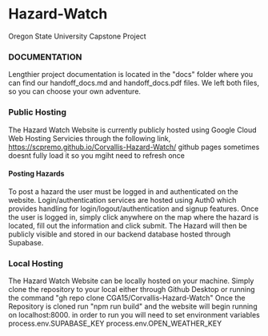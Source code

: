 # Hazard-Watch
 Oregon State University Capstone Project

### DOCUMENTATION
Lengthier project documentation is located in the "docs" folder where you can find our handoff_docs.md and handoff_docs.pdf files.  We left both files, so you can choose your own adventure.

### Public Hosting
The Hazard Watch Website is currently publicly hosted using Google Cloud Web Hosting Servicies through the following link, 
https://scpremo.github.io/Corvallis-Hazard-Watch/
github pages sometimes doesnt fully load it so you mgiht need to refresh once


#### Posting Hazards
To post a hazard the user must be logged in and authenticated on the website. Login/authentication services are hosted using Auth0 which provides handling for login/logout/authentication and signup features.
Once the user is logged in, simply click anywhere on the map where the hazard is located, fill out the information and click submit. The Hazard will then be publicly visible and stored in our backend database hosted through Supabase.

### Local Hosting
The Hazard Watch Website can be locally hosted on your machine. Simply clone the repository to your local either through Github Desktop or running the command "gh repo clone CGA15/Corvallis-Hazard-Watch" 
Once the Repository is cloned run "npm run build" and the website will begin running on localhost:8000.
in order to run you will need to set environment variables 
process.env.SUPABASE_KEY
process.env.OPEN_WEATHER_KEY
